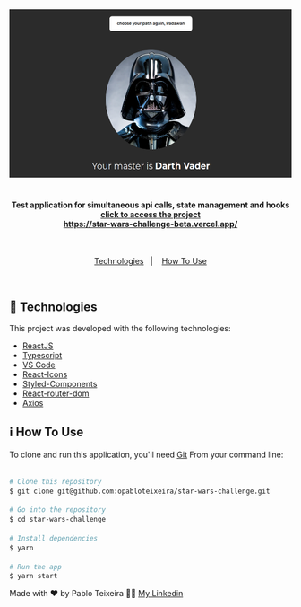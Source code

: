 <div align="center">
    <img height=300 alt="Darth Vader image" src="./src/assets/img/print-vader.png" />
    <br>
</div>

</br>

<h4 align="center">
  Test application for simultaneous api calls, state management and hooks <br>
  <a target="blank" align="center" href="https://star-wars-challenge-beta.vercel.app/">click to access the project <br /> https://star-wars-challenge-beta.vercel.app/</a>
</h4>

</br>

<p align='center'>
  <a href="#rocket-technologies">Technologies</a>&nbsp;&nbsp;&nbsp;|&nbsp;&nbsp;&nbsp;
  <!--<a href="#warning-prerequisites">Prerequisites</a>&nbsp;&nbsp;&nbsp;|&nbsp;&nbsp;&nbsp; -->
  <a href="#information_source-how-to-use">How To Use</a>
</p>

</br>



## :rocket: Technologies
This project was developed with the following technologies:
-  [ReactJS](https://reactjs.org/)
-  [Typescript](https://www.typescriptlang.org/)
-  [VS Code](https://code.visualstudio.com/)
-  [React-Icons](https://react-icons.netlify.com/)
-  [Styled-Components](https://www.styled-components.com/)
-  [React-router-dom](https://www.npmjs.com/package/react-router-dom)
-  [Axios](https://github.com/axios/axios)


## :information_source: How To Use

To clone and run this application, you'll need [Git](https://git-scm.com) From your command line:

```bash

# Clone this repository
$ git clone git@github.com:opabloteixeira/star-wars-challenge.git

# Go into the repository
$ cd star-wars-challenge

# Install dependencies
$ yarn

# Run the app
$ yarn start

```



Made with ♥ by Pablo Teixeira :male_detective: [My Linkedin](https://www.linkedin.com/in/pablo-teixeira-30713777/)

